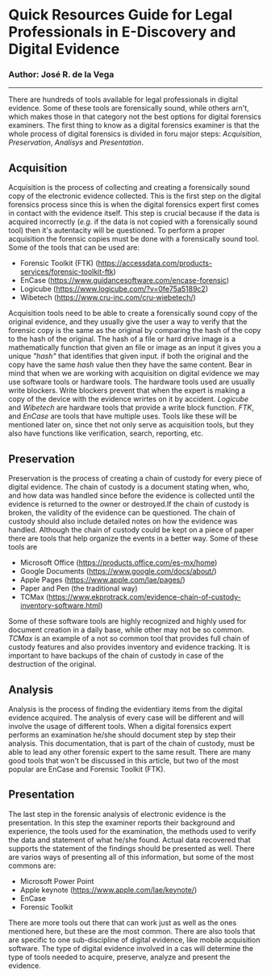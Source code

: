# Quick Resources Guide for Legal Professionals in E-Discovery and Digital Evidence
### Author: José R. de la Vega
---
There are hundreds of tools available for legal professionals in digital evidence. Some of these tools are forensically sound, while others arn't, which makes those in that category not the best options for digital forensics examiners. The first thing to know as a digital forensics examiner is that the whole process of digital forensics is divided in foru major steps: _Acquisition_, _Preservation_, _Analisys_ and _Presentation_.

## Acquisition
Acquisition is the process of collecting and creating a forensically sound copy of the electronic evidence collected. This is the first step on the digital forensics process since this is when the digital forensics expert first comes in contact with the evidence itself. This step is crucial because if the data is acquired incorrectly (_e.g._ if the data is not copied with a forensically sound tool) then it's autentacity will be questioned. To perform a proper acquisition the forensic copies must be done with a forensically sound tool. Some of the tools that can be used are:
* Forensic Toolkit (FTK) (<https://accessdata.com/products-services/forensic-toolkit-ftk>)
* EnCase (<https://www.guidancesoftware.com/encase-forensic>)
* Logicube (<https://www.logicube.com/?v=0fe75a5189c2>)
* Wibetech (<https://www.cru-inc.com/cru-wiebetech/>)

Acquisition tools need to be able to create a forensically sound copy of the original evidence, and they usually give the user a way to verify that the forensic copy is the same as the original by comparing the hash of the copy to the hash of the original. The hash of a file or hard drive image is a mathematically function that given an file or image as an input it gives you a unique _"hash"_ that identifies that given input. if both the original and the copy have the same _hash_ value then they have the same content. Bear in mind that when we are working with acquisition on digital evidence we may use software tools or hardware tools. The hardware tools used are usually write blockers. Write blockers prevent that when the expert is making a copy of the device with the evidence wrirtes on it by accident. _Logicube_ and _Wibetech_ are hardware tools that provide a write block function. _FTK_, and _EnCase_ are tools that have multiple uses. Tools like these will be mentioned later on, since thet not only serve as acquisition tools, but they also have functions like verification, search, reporting, etc.

## Preservation
Preservation is the process of creating a chain of custody for every piece of digital evidence. The chain of custody is a document stating when, who, and how data was handled since before the evidence is collected until the evidence is returned to the owner or destroyed.If the chain of custody is broken, the validity of the evidence can be questioned. The chain of custody should also include detailed notes on how the evidence was handled. Although the chain of custody could be kept on a piece of paper there are tools that help organize the events in a better way. Some of these tools are
* Microsoft Office (<https://products.office.com/es-mx/home>)
* Google Documents (<https://www.google.com/docs/about/>)
* Apple Pages (<https://www.apple.com/lae/pages/>)
* Paper and Pen (the traditional way)
* TCMax (<https://www.ekprotrack.com/evidence-chain-of-custody-inventory-software.html>)

Some of these software tools are highly recognized and highly used for document creation in a daily base, while other may not be so common. _TCMax_ is an example of a not so common tool that provides full chain of custody features and also provides inventory and evidence tracking. It is important to have backups of the chain of custody in case of the destruction of the original.

## Analysis
Analysis is the process of finding the evidentiary items from the digital evidence acquired. The analysis of every case will be different and will involve the usage of different tools. When a digital forensics expert performs an examination he/she should document step by step their analysis. This documentation, that is part of the chain of custody, must be able to lead any other forensic expert to the same result. There are many good tools that won't be discussed in this article, but two of the most popular are EnCase and Forensic Toolkit (FTK).

## Presentation
The last step in the forensic analysis of electronic evidence is the presentation. In this step the examiner reports their background and experience, the tools used for the examination, the methods used to verify the data and statement of what he/she found. Actual data recovered that supports the statement of the findings should be presented as well. There are varios ways of presenting all of this information, but some of the most commons are:
* Microsoft Power Point 
* Apple keynote (<https://www.apple.com/lae/keynote/>)
* EnCase
* Forensic Toolkit

There are more tools out there that can work just as well as the ones mentioned here, but these are the most common. There are also tools that are specific to one sub-discipline of digital evidence, like mobile acquisition software. The  type of digital evidence involved in a cas will determine the type of tools needed to acquire, preserve, analyze and present the evidence. 
